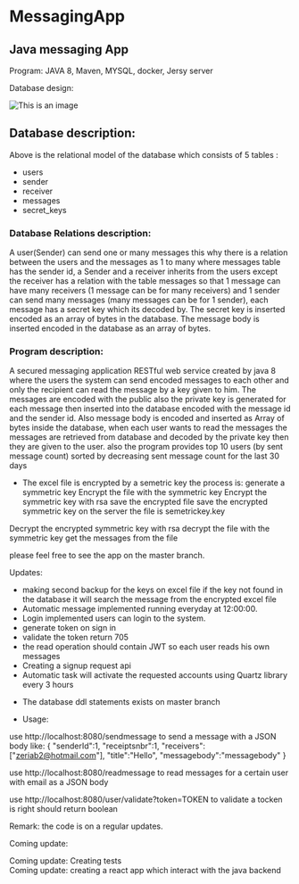 # MessagingApp
## Java messaging App

Program:
JAVA 8,
Maven,
MYSQL,
docker,
Jersy server

Database design:

![This is an image](/../master/assets/images/database.png)

## Database description: 

Above is the relational model of the database which consists of 5 tables :
- users
- sender
- receiver
- messages
- secret_keys
### Database Relations description:
A user(Sender) can send one or many messages this why there is a relation between the users and the messages as 1 to many where messages table has the sender id, a Sender and a receiver inherits from the users except the receiver has a relation with the table messages so that 1 message can have many receivers (1 message can be for many receivers) and 1 sender can send many messages (many messages can be for 1 sender), each message has a secret key which its decoded by. The secret key is inserted encoded as an array of bytes in the database.
The message body is inserted encoded in the database as an array of bytes.

### Program description:

A secured messaging application RESTful web service created by java 8  where the users the system can send encoded messages to each other and only the recipient can read the message by a key given to him. The messages are encoded with the public also the private key is generated for each message then inserted into the database encoded with the message id and the sender id. Also message body is encoded and inserted as Array of bytes inside the database, when each user wants to read the messages the messages are retrieved from database and decoded by the private key then they are given to the user.
also the program provides top 10 users (by sent message count) sorted by decreasing sent message count for the last 30 days

* The excel file is encrypted by a semetric key the process is:
generate a symmetric key
Encrypt the file with the symmetric key 
Encrypt the symmetric key with rsa 
save the   encrypted file
save the encrypted symmetric key on the server the file is semetrickey.key

Decrypt the encrypted symmetric key with rsa 
decrypt the file with the symmetric key 
get the messages from the file

please feel free to see the app on the master branch.

Updates:
* making second backup for the keys on excel file if the key not found in the database it will search the message from the encrypted excel file <br />
* Automatic message implemented running everyday at 12:00:00.
* Login implemented users can login to the system.
* generate token on sign in
* validate the token return 705 
* the read operation should contain JWT so each user reads his own messages
* Creating a signup request api 
* Automatic task will activate the requested accounts using Quartz library every 3 hours

- The database ddl statements exists on master branch



* Usage:

 use http://localhost:8080/sendmessage to send a message with a JSON body like:
    {
   "senderId":1,
   "receiptsnbr":1,
   "receivers":["zeriab2@hotmail.com"],
   "title":"Hello",
   "messagebody":"messagebody"
    }
    
 use http://localhost:8080/readmessage to read messages for a certain user with email as a JSON body 
 
 use http://localhost:8080/user/validate?token=TOKEN to validate a tocken is right should return boolean

Remark: the code is on a regular updates.<br />

Coming update: 

Coming update: Creating tests <br />
Coming update: creating a react app which interact with the java backend<br />


